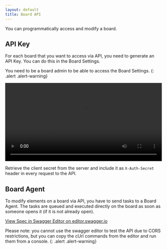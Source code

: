 ```yaml
---
layout: default
title: Board API
---
```


You can programmatically access and modify a board.

## API Key

For each board that you want to access via API, you need to generate an API Key. You can do this in the Board Settings.

You need to be a board admin to be able to access the Board Settings.
{: .alert .alert-warning}

<div class="video-container">
    <video style="width: 100%" controls>
        <source src="{{site.baseUrl}}/assets/video/Board_API.webm">
    </video>
</div>

Retrieve the client secret from the server and include it as `X-Auth-Secret` header in every request to the API.

## Board Agent

To modify elements on a board via API, you have to send tasks to a Board Agent. The tasks are queued and executed directly on the board
as soon as someone opens it (if it is not already open).

[View Spec in Swagger Editor on editor.swagger.io](https://editor.swagger.io/?url=https://raw.githubusercontent.com/proophboard/wiki/main/assets/cody/board-agent-api-spec.yaml)

Please note: you cannot use the swagger editor to test the API due to CORS restrictions, but you can copy the cUrl commands from the editor and run them from a console.
{: .alert .alert-warning}

